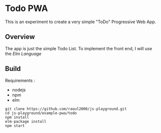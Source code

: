 # Todo PWA

This is an experiment to create a very simple "ToDo" Progressive Web App. 

## Overview

The app is just the simple Todo List. To implement the front end, I will use the *Elm Language*

## Build

Requirements :

- nodejs
- npm
- elm

```
git clone https://github.com/raoul2000/js-playground.git
cd js-playground/example-pwa/todo
npm install
elm-package install
npm start
```


